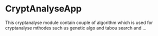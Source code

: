 # CryptAnalyseApp

This cryptanalyse module contain couple of algorithm which is used for cryptanalyse mthodes such us genetic algo and tabou search and ...
